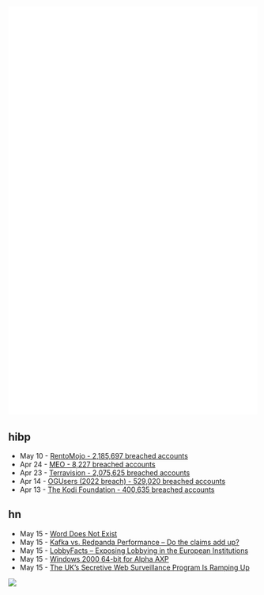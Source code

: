 ![Metrics](https://raw.githubusercontent.com/phixion/phixion/master/metrics.svg)

## hibp

<!--
for https://github.com/phixion/phixion/blob/main/.github/workflows/feeds.yml
-->
<!--START_SECTION:haveibeenpwnd-->
- May 10 - [RentoMojo - 2,185,697 breached accounts](https://haveibeenpwned.com/PwnedWebsites#RentoMojo)
- Apr 24 - [MEO - 8,227 breached accounts](https://haveibeenpwned.com/PwnedWebsites#MEO)
- Apr 23 - [Terravision - 2,075,625 breached accounts](https://haveibeenpwned.com/PwnedWebsites#Terravision)
- Apr 14 - [OGUsers (2022 breach) - 529,020 breached accounts](https://haveibeenpwned.com/PwnedWebsites#OGUsers2022)
- Apr 13 - [The Kodi Foundation - 400,635 breached accounts](https://haveibeenpwned.com/PwnedWebsites#KodiFoundation)
<!--END_SECTION:haveibeenpwnd-->

## hn

<!--
for https://github.com/phixion/phixion/blob/main/.github/workflows/feeds.yml
-->
<!--START_SECTION:hn-->
- May 15 - [Word Does Not Exist](https://www.thisworddoesnotexist.com/)
- May 15 - [Kafka vs. Redpanda Performance – Do the claims add up?](https://jack-vanlightly.com/blog/2023/5/15/kafka-vs-redpanda-performance-do-the-claims-add-up)
- May 15 - [LobbyFacts – Exposing Lobbying in the European Institutions](https://www.lobbyfacts.eu/)
- May 15 - [Windows 2000 64-bit for Alpha AXP](https://virtuallyfun.com/2023/05/15/windows-2000-64-bit-for-alpha-axp/)
- May 15 - [The UK’s Secretive Web Surveillance Program Is Ramping Up](https://www.wired.com/story/internet-connection-records-uk-surveillance/)
<!--END_SECTION:hn-->

<!--
for https://yhype.me
-->
![](https://hit.yhype.me/github/profile?user_id=13013670)
